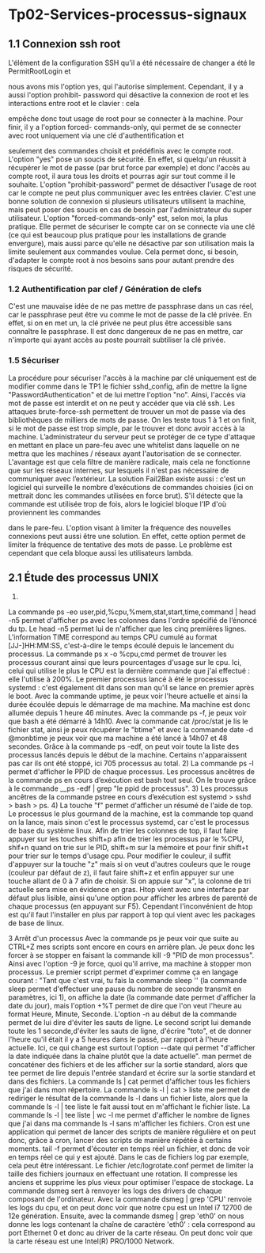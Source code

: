 # Tp02-Services-processus-signaux

## 1.1 Connexion ssh root

L'élément de la configuration SSH qu'il a été nécessaire de changer a été le PermitRootLogin et

nous avons mis l'option yes, qui l'autorise simplement. Cependant, il y a aussi l'option prohibit-
password qui désactive la connexion de root et les interactions entre root et le clavier : cela

empêche donc tout usage de root pour se connecter à la machine. Pour finir, il y a l'option forced-
commands-only, qui permet de se connecter avec root uniquement via une clé d'authentification et

seulement des commandes choisit et prédéfinis avec le compte root.
L'option "yes" pose un soucis de sécurité. En effet, si quelqu'un réussit à récupérer le mot de passe
(par brut force par exemple) et donc l'accès au compte root, il aura tous les droits et pourras agir sur
tout comme il le souhaite.
L'option "prohibit-password" permet de désactiver l'usage de root car le compte ne peut plus
communiquer avec les entrées clavier. C'est une bonne solution de connexion si plusieurs
utilisateurs utilisent la machine, mais peut poser des soucis en cas de besoin par l'administrateur du
super utilisateur.
L'option "forced-commands-only" est, selon moi, la plus pratique. Elle permet de sécuriser le
compte car on se connecte via une clé (ce qui est beaucoup plus pratique pour les installations de
grande envergure), mais aussi parce qu'elle ne désactive par son utilisation mais la limite seulement
aux commandes voulue. Cela permet donc, si besoin, d'adapter le compte root à nos besoins sans
pour autant prendre des risques de sécurité.

### 1.2 Authentification par clef / Génération de clefs
C'est une mauvaise idée de ne pas mettre de passphrase dans un cas réel, car le passphrase peut être
vu comme le mot de passe de la clé privée. En effet, si on en met un, la clé privée ne peut plus être
accessible sans connaître le passphrase. Il est donc dangereux de ne pas en mettre, car n'importe qui
ayant accès au poste pourrait subtiliser la clé privée.

### 1.5 Sécuriser
La procédure pour sécuriser l'accès à la machine par clé uniquement est de modifier comme dans le
TP1 le fichier sshd_config, afin de mettre la ligne "PasswordAuthentication" et de lui mettre
l'option "no". Ainsi, l'accès via mot de passe est interdit et on ne peut y accéder que via clé ssh. Les
attaques brute-force-ssh permettent de trouver un mot de passe via des bibliothèques de milliers de
mots de passe. On les teste tous 1 à 1 et on finit, si le mot de passe est trop simple, par le trouver et
donc avoir accès à la machine.
L’administrateur du serveur peut se protéger de ce type d'attaque en mettant en place un pare-feu
avec une whitelist dans laquelle on ne mettra que les machines / réseaux ayant l'autorisation de se
connecter. L'avantage est que cela filtre de manière radicale, mais cela ne fonctionne que sur les
réseaux internes, sur lesquels il n'est pas nécessaire de communiquer avec l’extérieur.
La solution Fail2Ban existe aussi : c'est un logiciel qui surveille le nombre d’exécutions de
commandes choisies (ici on mettrait donc les commandes utilisées en force brut). S'il détecte que la
commande est utilisée trop de fois, alors le logiciel bloque l'IP d'où proviennent les commandes

dans le pare-feu.
L'option visant à limiter la fréquence des nouvelles connexions peut aussi être une solution. En
effet, cette option permet de limiter la fréquence de tentative des mots de passe. Le problème est
cependant que cela bloque aussi les utilisateurs lambda.

## 2.1 Étude des processus UNIX
1)
La commande ps -eo user,pid,%cpu,%mem,stat,start,time,command | head -n5 permet d'afficher
ps avec les colonnes dans l'ordre spécifié de l’énoncé du tp. Le head -n5 permet lui de n'afficher que
les cinq premières lignes.
L'information TIME correspond au temps CPU cumulé au format [JJ-]HH:MM:SS, c'est-à-dire le
temps écoulé depuis le lancement du processus.
La commande ps x -o %cpu,cmd permet de trouver les processus courant ainsi que leurs
pourcentages d'usage sur le cpu. Ici, celui qui utilise le plus le CPU est la dernière commande que
j'ai effectué : elle l'utilise à 200%.
Le premier processus lancé à été le processus systemd : c'est également dit dans son man qu'il se
lance en premier après le boot.
Avec la commande uptime, je peux voir l'heure actuelle et ainsi la durée écoulée depuis le
démarrage de ma machine. Ma machine est donc allumée depuis 1 heure 46 minutes. Avec la
commande ps -f, je peux voir que bash a été démarré à 14h10. Avec la commande cat /proc/stat je
lis le fichier stat, ainsi je peux récupérer le "btime" et avec la commande date -d @monbtime je
peux voir que ma machine a été lancé à 14h07 et 48 secondes.
Grâce à la commande ps -edf, on peut voir toute la liste des processus lancés depuis le début de la
machine. Certains n'apparaissent pas car ils ont été stoppé, ici 705 processus au total.
2)
La commande ps -l permet d'afficher le PPID de chaque processus.
Les processus ancêtres de la commande ps en cours d’exécution est bash tout seul. On le trouve
grâce à le commande __ps -edf | grep "le ppid de processus".
3)
Les processus ancêtres de la commande pstree en cours d’exécution est systemd > sshd > bash > ps.
4)
La touche "f" permet d'afficher un résumé de l'aide de top.
Le processus le plus gourmand de la machine, est la commande top quand on la lance, mais sinon
c'est le processus systemd, car c'est le processus de base du système linux.
Afin de trier les colonnes de top, il faut faire appuyer sur les touches shift+p afin de trier les
processus par le %CPU, shif+n quand on trie sur le PID, shift+m sur la mémoire et pour finir shift+t
pour trier sur le temps d'usage cpu. Pour modifier le couleur, il suffit d'appuyer sur la touche "z"
mais si on veut d'autres couleurs que le rouge (couleur par défaut de z), il faut faire shift+z et enfin
appuyer sur une touche allant de 0 à 7 afin de choisir. Si on appuie sur "x", la colonne de tri actuelle
sera mise en évidence en gras.
Htop vient avec une interface par défaut plus lisible, ainsi qu'une option pour afficher les arbres de
parenté de chaque processus (en appuyant sur F5). Cependant l'inconvénient de htop est qu'il faut
l'installer en plus par rapport à top qui vient avec les packages de base de linux.

3 Arrêt d'un processus
Avec la commande ps je peux voir que suite au CTRL+Z mes scripts sont encore en cours en arrière
plan. Je peux donc les forcer à se stopper en faisant la commande kill -9 "PID de mon processus".
Ainsi avec l'option -9 je force, quoi qu'il arrive, ma machine à stopper mon processus.
Le premier script permet d'exprimer comme ça en langage courant : "Tant que c'est vrai, tu fais la
commande sleep '' (la commande sleep permet d'effectuer une pause du nombre de seconde
transmit en paramètres, ici 1), on affiche la date (la commande date permet d'afficher la date du
jour), mais l'option +%T permet de dire que l'on veut l'heure au format Heure, Minute, Seconde.
L'option -n au début de la commande permet de lui dire d'éviter les sauts de ligne.
Le second script lui demande toute les 1 seconde,d'éviter les sauts de ligne, d'écrire "toto", et de
donner l'heure qu'il était il y a 5 heures dans le passé, par rapport à l'heure actuelle. Ici, ce qui
change est surtout l'option --date qui permet "d'afficher la date indiquée dans la chaîne plutôt que la
date actuelle".
man permet de concaténer des fichiers et de les afficher sur la sortie standard, alors que tee permet
de lire depuis l'entrée standard et écrire sur la sortie standard et dans des fichiers.
La commande ls | cat permet d'afficher tous les fichiers que j'ai dans mon répertoire.
La commande ls -l | cat > liste me permet de rediriger le résultat de la commande ls -l dans un
fichier liste, alors que la commande ls -l | tee liste le fait aussi tout en m'affichant le fichier liste.
La commande ls -l | tee liste | wc -l me permet d'afficher le nombre de lignes que j'ai dans ma
commande ls -l sans m'afficher les fichiers.
Cron est une application qui permet de lancer des scripts de manière régulière et on peut donc, grâce
à cron, lancer des scripts de manière répétée à certains moments.
tail -f permet d'écouter en temps réel un fichier, et donc de voir en temps réel ce qui y est ajouté.
Dans le cas de fichiers log par exemple, cela peut être intéressant.
Le fichier /etc/logrotate.conf permet de limiter la taille des fichiers journaux en effectuant une
rotation. Il compresse les anciens et supprime les plus vieux pour optimiser l'espace de stockage.
La commande dsmeg sert à renvoyer les logs des drivers de chaque composant de l'ordinateur. Avec
la commande dsmeg | grep 'CPU' renvoie les logs du cpu, et on peut donc voir que notre cpu est un
Intel i7 12700 de 12e génération. Ensuite, avec la commande dsmeg | grep 'eth0' on nous donne
les logs contenant la chaîne de caractère 'eth0' : cela correspond au port Ethernet 0 et donc au driver
de la carte réseau. On peut donc voir que la carte réseau est une Intel(R) PRO/1000 Network.
